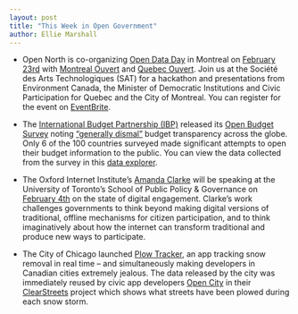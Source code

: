 ```yaml
---
layout: post
title: "This Week in Open Government"
author: Ellie Marshall
---
```

- Open North is co-organizing [Open Data Day](http://opendataday.org/) in Montreal on [February 23rd](http://journeedo2013.eventbrite.com/) with [Montreal Ouvert](http://montrealouvert.net/) and [Quebec Ouvert](http://quebecouvert.org/). Join us at the Société des Arts Technologiques (SAT) for a hackathon and presentations from Environment Canada, the Minister of Democratic Institutions and Civic Participation for Quebec and the City of Montreal. You can register for the event on [EventBrite](http://journeedo2013.eventbrite.com/).  


- The [International Budget Partnership (IBP)](http://internationalbudget.org/) released its [Open Budget Survey](http://internationalbudget.org/what-we-do/open-budget-survey/) noting [“generally dismal”](http://www.guardian.co.uk/public-leaders-network/2013/jan/23/open-budget-survey-transparency-dismal) budget transparency across the globe. Only 6 of the 100 countries surveyed made significant attempts to open their budget information to the public.  You can view the data collected from the survey in this [data explorer](http://survey.internationalbudget.org/).

- The Oxford Internet Institute’s [Amanda Clarke](http://www.aclarke.ca/) will be speaking at the University of Toronto’s School of Public Policy & Governance on [February 4th](http://aclarke.eventbrite.com/) on the state of digital engagement. Clarke’s work challenges governments to think beyond making digital versions of traditional, offline mechanisms for citizen participation, and to think imaginatively about how the internet can transform traditional and produce new ways to participate.

- The City of Chicago launched [Plow Tracker](http://www.cityofchicago.org/city/en/depts/mayor/iframe/plow_tracker.html), an app tracking snow removal in real time – and simultaneously making developers in Canadian cities extremely jealous. The data released by the city was immediately reused by civic app developers [Open City](http://opencityapps.org/) in their [ClearStreets](http://clearstreets.org/) project which shows what streets have been plowed during each snow storm.